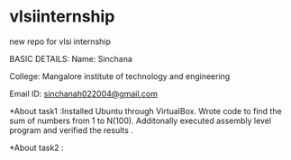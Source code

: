 # vlsiinternship
new repo for vlsi internship

BASIC DETAILS:
Name: Sinchana

College: Mangalore institute of technology and engineering 

Email ID: sinchanah022004@gmail.com

*About task1 :Installed Ubuntu through VirtualBox. Wrote code to find the sum of numbers from 1 to N(100). Additonally executed assembly level program and verified the results .

*About task2 :
